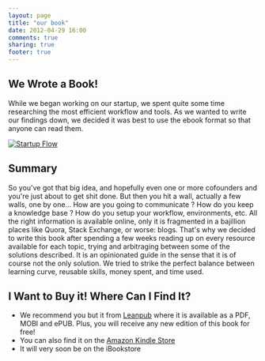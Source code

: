 ```yaml
---
layout: page
title: "our book"
date: 2012-04-29 16:00
comments: true
sharing: true
footer: true
---
```


## We Wrote a Book!
While we began working on our startup, we spent quite some time researching the most 
efficient workflow and tools. As we wanted to write our findings down, we decided it 
was best to use the ebook format so that anyone can read them.  


[![Startup Flow](http://titlepages.leanpub.com/startupflow/bookpage?1335536785)](http://leanpub.com/startupflow)


## Summary
So you've got that big idea, and hopefully even one or more cofounders and you're just about to get shit done. But then you hit a wall, actually a few walls, one by one... How are you going to communicate ? How do you keep a knowledge base ? How do you setup your workflow, environments, etc. All the right information is available online, only it is fragmented in a bajillion places like Quora, Stack Exchange, or worse: blogs. That's why we decided to write this book after spending a few weeks reading up on every resource available for each topic, trying and arbitraging between some of the solutions described. It is an opinionated guide in the sense that it is of course not the only solution. We tried to strike the perfect balance between learning curve, reusable skills, money spent, and time used.

## I Want to Buy it! Where Can I Find It?

* We recommend you but it from [Leanpub](http://leanpub.com/startupflow) where
it is available as a PDF, MOBI and ePUB. Plus, you will receive any new edition 
of this book for free!
* You can also find it on the [Amazon Kindle Store](http://www.amazon.com/dp/B007XR9FX6)
* It will very soon be on the iBookstore

